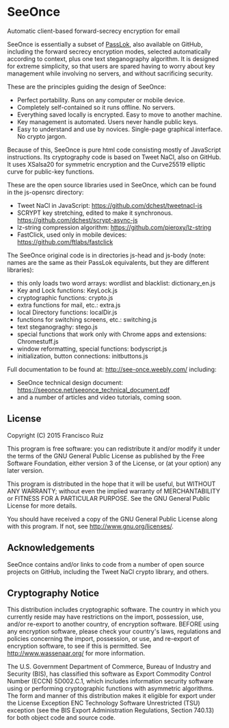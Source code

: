 # SeeOnce

Automatic client-based forward-secrecy encryption for email

SeeOnce is essentially a subset of [PassLok](https://github.com/fruiz500/passlok), also available on GitHub, including the forward secrecy encryption modes, selected automatically according to context, plus one text steganography algorithm. It is designed for extreme simplicity, so that users are spared having to worry about key management while involving no servers, and without sacrificing security.

These are the principles guiding the design of SeeOnce:
* Perfect portability. Runs on any computer or mobile device.
* Completely self-contained so it runs offline. No servers.
* Everything saved locally is encrypted. Easy to move to another machine.
* Key management is automated. Users never handle public keys.
* Easy to understand and use by novices. Single-page graphical interface. No crypto jargon.

Because of this, SeeOnce is pure html code consisting mostly of JavaScript instructions. Its cryptography code is based on Tweet NaCl, also on GitHub. It uses XSalsa20 for symmetric encryption and the Curve25519 elliptic curve for public-key functions.

These are the open source libraries used in SeeOnce, which can be found in the js-opensrc directory:
* Tweet NaCl in JavaScript: https://github.com/dchest/tweetnacl-js
* SCRYPT key stretching, edited to make it synchronous. https://github.com/dchest/scrypt-async-js
* lz-string compression algorithm: https://github.com/pieroxy/lz-string
* FastClick, used only in mobile devices: https://github.com/ftlabs/fastclick

The SeeOnce original code is in directories js-head and js-body (note: names are the same as their PassLok equivalents, but they are different libraries):
* this only loads two word arrays: wordlist and blacklist: dictionary_en.js
* Key and Lock functions: KeyLock.js
* cryptographic functions: crypto.js
* extra functions for mail, etc.: extra.js
* local Directory functions: localDir.js
* functions for switching screens, etc.: switching.js
* text steganograghy: stego.js
* special functions that work only with Chrome apps and extensions: Chromestuff.js
* window reformatting, special functions: bodyscript.js
* initialization, button connections: initbuttons.js

Full documentation to be found at: <http://see-once.weebly.com/> including:
* SeeOnce technical design document: https://seeonce.net/seeonce_technical_document.pdf
* and a number of articles and video tutorials, coming soon.

License
-------

  Copyright (C) 2015 Francisco Ruiz

  This program is free software: you can redistribute it and/or modify
  it under the terms of the GNU General Public License as published by
  the Free Software Foundation, either version 3 of the License, or
  (at your option) any later version.

  This program is distributed in the hope that it will be useful,
  but WITHOUT ANY WARRANTY; without even the implied warranty of
  MERCHANTABILITY or FITNESS FOR A PARTICULAR PURPOSE. See the
  GNU General Public License for more details.

  You should have received a copy of the GNU General Public License
  along with this program. If not, see <http://www.gnu.org/licenses/>.

Acknowledgements
----------------

  SeeOnce contains and/or links to code from a number of open source
  projects on GitHub, including the Tweet NaCl crypto library, and others.

Cryptography Notice
-------------------

  This distribution includes cryptographic software. The country in
  which you currently reside may have restrictions on the import,
  possession, use, and/or re-export to another country, of encryption
  software. BEFORE using any encryption software, please check your
  country's laws, regulations and policies concerning the import,
  possession, or use, and re-export of encryption software, to see if
  this is permitted. See <http://www.wassenaar.org/> for more
  information.

  The U.S. Government Department of Commerce, Bureau of Industry and
  Security (BIS), has classified this software as Export Commodity
  Control Number (ECCN) 5D002.C.1, which includes information security
  software using or performing cryptographic functions with asymmetric
  algorithms. The form and manner of this distribution makes it
  eligible for export under the License Exception ENC Technology
  Software Unrestricted (TSU) exception (see the BIS Export
  Administration Regulations, Section 740.13) for both object code and
  source code.

